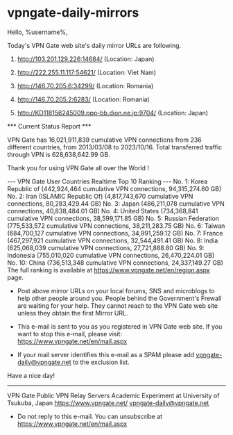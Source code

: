 # vpngate-daily-mirrors

Hello, %username%,

Today's VPN Gate web site's daily mirror URLs are following.

1. http://103.201.129.226:14684/
   (Location: Japan)

2. http://222.255.11.117:54621/
   (Location: Viet Nam)

3. http://146.70.205.6:34299/
   (Location: Romania)

4. http://146.70.205.2:6283/
   (Location: Romania)

5. http://KD118156245009.ppp-bb.dion.ne.jp:9704/
   (Location: Japan)


*** Current Status Report ***

VPN Gate has 16,021,911,839 cumulative VPN connections from 236 different countries, from 2013/03/08 to 2023/10/16.
Total transferred traffic through VPN is 628,638,642.99 GB.

Thank you for using VPN Gate all over the World !


--- VPN Gate User Countries Realtime Top 10 Ranking ---
No. 1: Korea Republic of (442,924,464 cumulative VPN connections, 94,315,274.60 GB)
No. 2: Iran (ISLAMIC Republic Of) (4,817,743,670 cumulative VPN connections, 80,283,429.44 GB)
No. 3: Japan (486,211,078 cumulative VPN connections, 40,838,484.01 GB)
No. 4: United States (734,368,841 cumulative VPN connections, 38,599,171.85 GB)
No. 5: Russian Federation (775,533,572 cumulative VPN connections, 38,211,283.75 GB)
No. 6: Taiwan (684,700,127 cumulative VPN connections, 34,991,259.12 GB)
No. 7: France (467,297,921 cumulative VPN connections, 32,544,491.41 GB)
No. 8: India (625,068,039 cumulative VPN connections, 27,721,888.80 GB)
No. 9: Indonesia (755,010,020 cumulative VPN connections, 26,470,224.01 GB)
No. 10: China (736,513,348 cumulative VPN connections, 24,337,149.27 GB)
The full ranking is available at https://www.vpngate.net/en/region.aspx page.


* Post above mirror URLs on your local forums, SNS and microblogs
  to help other people around you.
  People behind the Government's Frewall are waiting for your help.
  They cannot reach to the VPN Gate web site
  unless they obtain the first Mirror URL.

* This e-mail is sent to you as you registered in VPN Gate web site.
  If you want to stop this e-mail, please visit:
  https://www.vpngate.net/en/mail.aspx

* If your mail server identifies this e-mail as a SPAM
  please add vpngate-daily@vpngate.net to the exclusion list.

Have a nice day!

------------------------------------------------------
VPN Gate Public VPN Relay Servers
Academic Experiment at University of Tsukuba, Japan
https://www.vpngate.net/
vpngate-daily@vpngate.net
* Do not reply to this e-mail.
  You can unsubscribe at https://www.vpngate.net/en/mail.aspx


